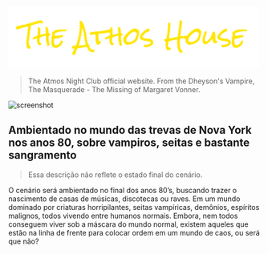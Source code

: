 
<img src="/public/img/logotype-athos.png" alt="atmos logotype" width="500px" />

> The Atmos Night Club official website. From the Dheyson's Vampire, The Masquerade - The Missing of Margaret Vonner.

<img src="https://i.ibb.co/mctkq75/webstie-print.png" alt="screenshot" width="900px" />

## Ambientado no mundo das trevas de Nova York nos anos 80, sobre vampiros, seitas e bastante sangramento

> Essa descrição não reflete o estado final do cenário.

O cenário será ambientado no final dos anos 80’s, buscando trazer o nascimento de casas de músicas, discotecas ou raves. Em um mundo dominado por criaturas horripilantes, seitas vampíricas, demônios, espíritos malignos, todos vivendo entre humanos normais. Embora, nem todos conseguem viver sob a máscara do mundo normal, existem aqueles que estão na linha de frente para colocar ordem em um mundo de caos, ou será que não?

